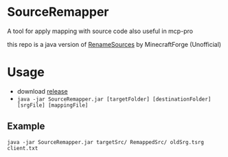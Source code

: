 # SourceRemapper
A tool for apply mapping with source code also useful in mcp-pro

this repo is a java version of [RenameSources](https://github.com/MinecraftForge/MCPConfig/blob/master/buildSrc/src/main/groovy/net/minecraftforge/mcpconfig/tasks/RenameSources.groovy) by MinecraftForge (Unofficial)

# Usage
* download [release](https://github.com/union4dev/SourceRemapper/releases)
* `java -jar SourceRemapper.jar [targetFolder] [destinationFolder] [srgFile] [mappingFile]`

## Example
`java -jar SourceRemapper.jar targetSrc/ RemappedSrc/ oldSrg.tsrg client.txt`
